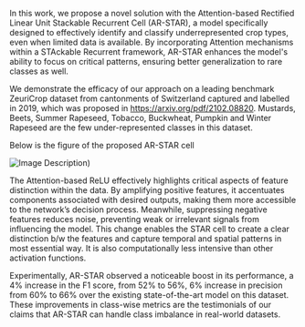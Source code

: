 In this work, we propose a novel solution with the Attention-based Rectified Linear Unit Stackable Recurrent Cell (AR-STAR), a model specifically designed to effectively identify and classify underrepresented crop types, even when limited data is available. By incorporating Attention mechanisms within a STAckable Recurrent framework, AR-STAR enhances the model's ability to focus on critical patterns, ensuring better generalization to rare classes as well.

We demonstrate the efficacy of our approach on a leading benchmark ZeuriCrop dataset from cantonments of Switzerland captured and labelled in 2019, which was proposed in https://arxiv.org/pdf/2102.08820. Mustards, Beets, Summer Rapeseed, Tobacco, Buckwheat, Pumpkin and Winter Rapeseed are the few under-represented classes in this dataset.

Below is the figure of the proposed AR-STAR cell

![Image Description]([https://url-to-your-image.com/your-image.png](https://github.com/kulvanth5/AR-STAR/blob/main/arelu/arelu%20ms%20convSTAR/imgs/ar-star.png)]))

The Attention-based ReLU effectively highlights critical aspects of feature distinction within the data. By amplifying positive features, it accentuates components associated with desired outputs, making them more accessible to the network’s decision process. Meanwhile, suppressing negative features reduces noise, preventing weak or irrelevant signals from influencing the model. This change enables the STAR cell to create a clear distinction b/w the features and  capture temporal and spatial patterns in most essential way. It is also computationally less intensive than other activation functions.

Experimentally, AR-STAR observed a noticeable boost in its performance, a 4% increase in the F1 score, from 52% to 56%, 6% increase in precision from 60% to 66% over the existing state-of-the-art model on this dataset. These improvements in class-wise metrics are the testimonials of our claims that AR-STAR can handle class imbalance in real-world datasets.
